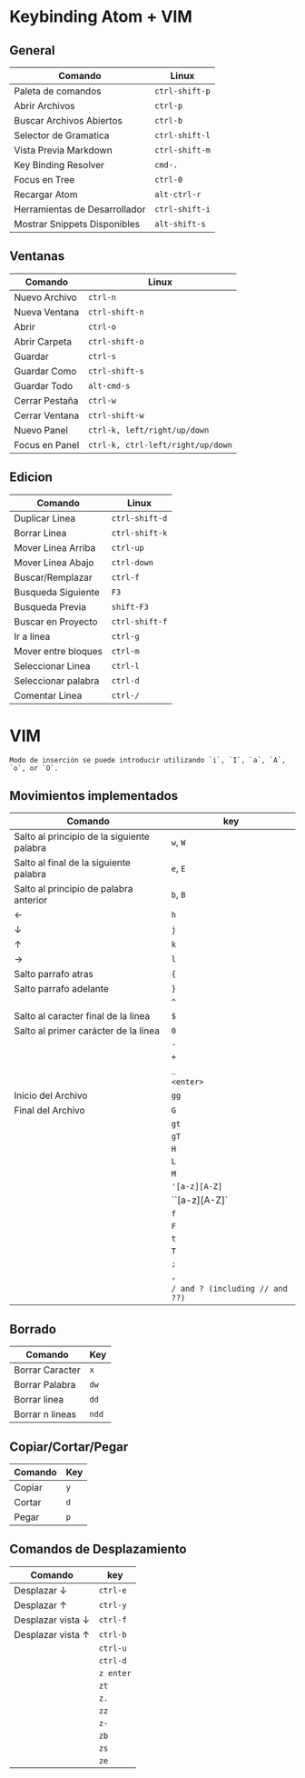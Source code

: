 # Keybinding Atom + VIM

## General

| Comando                       | Linux           |
| ----------------------------- | --------------- |
| Paleta de comandos            | `ctrl-shift-p`  |
| Abrir Archivos                | `ctrl-p`        |
| Buscar Archivos Abiertos      | `ctrl-b`        |
| Selector de Gramatica         | `ctrl-shift-l`  |
| Vista Previa Markdown         | `ctrl-shift-m`  |
| Key Binding Resolver	        | `cmd-.`         |
| Focus en Tree                 | `ctrl-0`        |
| Recargar Atom                 | `alt-ctrl-r`    |
| Herramientas de Desarrollador | `ctrl-shift-i`  |
| Mostrar Snippets Disponibles  | `alt-shift-s`   |

## Ventanas

| Comando        | Linux          |
| -------------- | -------------- |
| Nuevo Archivo  | `ctrl-n`       |
| Nueva Ventana  | `ctrl-shift-n` |
| Abrir          | `ctrl-o`       |
| Abrir Carpeta  | `ctrl-shift-o` |
| Guardar        | `ctrl-s`       |
| Guardar Como   | `ctrl-shift-s` |
| Guardar Todo   | `alt-cmd-s`    |
| Cerrar Pestaña | `ctrl-w`       |
| Cerrar Ventana | `ctrl-shift-w` |  
| Nuevo Panel    | `ctrl-k, left/right/up/down` |
| Focus en Panel | `ctrl-k, ctrl-left/right/up/down` |

## Edicion

| Comando             | Linux          |
| ------------------- | -------------- |
| Duplicar Linea      | `ctrl-shift-d` |
| Borrar Linea        | `ctrl-shift-k` |
| Mover Linea Arriba  | `ctrl-up`      |
| Mover Linea Abajo   | `ctrl-down`    |
| Buscar/Remplazar    | `ctrl-f`       |
| Busqueda Siguiente  | `F3`           |
| Busqueda Previa     | `shift-F3`     |
| Buscar en Proyecto  | `ctrl-shift-f` |
| Ir a linea          | `ctrl-g`       |
| Mover entre bloques | `ctrl-m`       |
| Seleccionar Linea   | `ctrl-l`       |
| Seleccionar palabra | `ctrl-d`       |
| Comentar Linea      | `ctrl-/`       |

# VIM

    Modo de inserción se puede introducir utilizando `i`, `I`, `a`, `A`, `o`, or `O`.

## Movimientos implementados

| Comando                                    | key          |
| ------------------------------------------ | ------------ |
| Salto al principio de la siguiente palabra | `w`, `W`     |
| Salto al final de la siguiente palabra     | `e`, `E`     |
| Salto al principio de palabra anterior     | `b`, `B`     |
| ←                                          | `h`          |
| ↓                                          | `j`          |
| ↑                                          | `k`          |
| →                                          | `l`          |
| Salto parrafo atras                        | `{`          |
| Salto parrafo adelante                     | `}`          |
|                                            | `^`          |
| Salto al caracter final de la linea        | `$`          |
| Salto al primer carácter de la línea       | `0`          |
|                                            | `-`          |
|                                            | `+`          |
|                                            | `_`          |
|                                            | `<enter>`    |
| Inicio del Archivo                         | `gg`         |
| Final del Archivo                          | `G`          |
|                                            | `gt`         |
|                                            | `gT`         |
|                                            | `H`          |
|                                            | `L`          |
|                                            | `M`          |
|                                            | `'[a-z][A-Z]`|
|                                            | ``[a-z][A-Z]`|
|                                            | `f`          |
|                                            | `F`          |
|                                            | `t`          |
|                                            | `T`          |
|                                            | `;`          |
|                                            | `,`          |
|                         | `/ and ? (including // and ??)` |

## Borrado

| Comando         | Key    |
| --------------- | ------ |
| Borrar Caracter | `x`    |
| Borrar Palabra  | `dw`   |
| Borrar linea    | `dd`   |
| Borrar n lineas | `ndd`  |

## Copiar/Cortar/Pegar

| Comando         | Key    |
| --------------- | ------ |
| Copiar          | `y`    |
| Cortar          | `d`    |
| Pegar           | `p`    |

## Comandos de Desplazamiento

| Comando                                    | key       |
| ------------------------------------------ | --------- |
| Desplazar ↓                                | `ctrl-e`  |
| Desplazar ↑                                | `ctrl-y`  |
| Desplazar vista ↓                          | `ctrl-f`  |
| Desplazar vista ↑                          | `ctrl-b`  |
|| `ctrl-u`  |
|| `ctrl-d`  |
|| `z enter` |
|| `zt`      |
|| `z.`      |
|| `zz`      |
|| `z-`      |
|| `zb`      |
|| `zs`      |
|| `ze`      |
